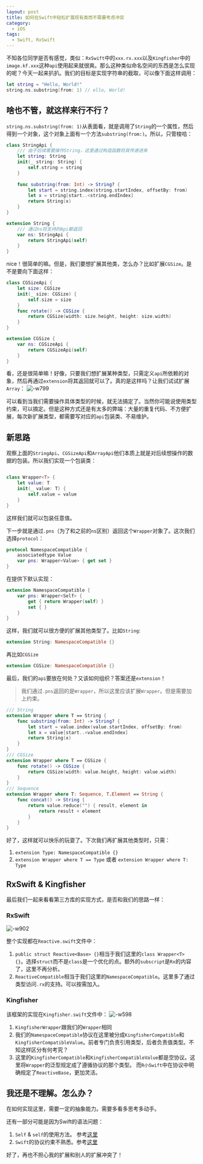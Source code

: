 ```yaml
---
layout: post
title: 如何在Swift中轻松扩展现有类而不需要考虑冲突
category:
  - iOS
tags:
  - Swift, RxSwift
---
```

不知各位同学是否有感觉，类似：`RxSwift`中的`xxx.rx.xxx`以及`Kingfisher`中的`image.kf.xxx`这种`api`使用起来就很爽。那么这种类似命名空间的东西是怎么实现的呢？今天一起来扒扒。我们的目标是实现字符串的截取，可以像下面这样调用：

```swift
let string = "Hello, World!"
string.ns.substring(from: 1) // ello, World!
```

## 啥也不管，就这样来行不行？

`string.ns.substring(from: 1)`从表面看，就是调用了`String`的一个属性，然后得到一个对象，这个对象上面有一个方法`substring(from:)`。所以，只管梭哈：

```swift
class StringApi {
    /// 由于后续需要操作String，这里通过构造函数将其传递进来
    let string: String
    init(_ string: String) {
        self.string = string
    }
    
    func substring(from: Int) -> String? {
        let start = string.index(string.startIndex, offsetBy: from)
        let x = string[start..<string.endIndex]
        return String(x)
    }
}

extension String {
    /// 通过ns将支持的Api都返回
    var ns: StringApi {
        return StringApi(self)
    }
}

```

nice！很简单的嘛。但是，我们要想扩展其他类，怎么办？比如扩展`CGSize`。是不是要向下面这样：

```swift
class CGSizeApi {
    let size: CGSize
    init(_ size: CGSize) {
        self.size = size
    }
    func rotate() -> CGSize {
        return CGSize(width: size.height, height: size.width)
    }
}

extension CGSize {
    var ns: CGSizeApi {
        return CGSizeApi(self)
    }
}
```

看，还是很简单嘛！好像，只要我们想扩展某种类型，只需定义`api`所依赖的对象，然后再通过`extension`将其返回就可以了。真的是这样吗？让我们试试扩展`Array`：
![-w799](http://images-for-blog.oss-cn-beijing.aliyuncs.com/2021/09/27/16327103515773.jpg)

可以看到当我们需要操作具体类型的时候，就无法搞定了。当然你可能说使用类型约束，可以搞定。但是这种方式还是有太多的弊端：大量的重复代码、不方便扩展，每次新扩展类型，都需要写对应的`api`包装类、不易维护。

## 新思路

观察上面的`StringApi`、`CGSizeApi`和`ArrayApi`他们本质上就是对后续想操作的数据的包装。所以我们实现一个包装类：

```swift

class Wrapper<T> {
    let value: T
    init(_ value: T) {
        self.value = value
    }
}

```

这样我们就可以包装任意值。

下一步就是通过`.pns`（为了和之前的`ns`区别）返回这个`Wrapper`对象了。这次我们选择`protocol`：

```swift
protocol NamespaceCompatible {
    associatedtype Value
    var pns: Wrapper<Value> { get set }
}
```

在提供下默认实现：

```swift
extension NamespaceCompatible {
    var pns: Wrapper<Self> {
        get { return Wrapper(self) }
        set { }
    }
}
```

这样，我们就可以很方便的扩展其他类型了。比如`String`:

```swift
extension String: NamespaceCompatible {}
```
再比如`CGSize`

```swift
extension CGSize: NamespaceCompatible {}
```

最后，我们的`api`要放在何处？又该如何组织？答案还是`extension`！
> 我们通过`.pns`返回的是`Wrapper`，所以这里应该扩展`Wrapper`。但是需要加上约束。

```swift
/// String
extension Wrapper where T == String {
    func substring(from: Int) -> String? {
        let start = value.index(value.startIndex, offsetBy: from)
        let x = value[start..<value.endIndex]
        return String(x)
    }
}
/// CGSize
extension Wrapper where T == CGSize {
    func rotate() -> CGSize {
        return CGSize(width: value.height, height: value.width)
    }
}
/// Sequence
extension Wrapper where T: Sequence, T.Element == String {
    func concat() -> String {
        return value.reduce("") { result, element in
            return result + element
        }
    }
}
```
好了，这样就可以快乐的玩耍了。下次我们再扩展其他类型时，只需：
1. `extension Type: NamespaceCompatible {}`
2. `extension Wrapper where T == Type` 或者 `extension Wrapper where T: Type`

## RxSwift & Kingfisher

最后我们一起来看看第三方库的实现方式，是否和我们的思路一样：

### RxSwift
![-w902](http://images-for-blog.oss-cn-beijing.aliyuncs.com/2021/09/27/16327143891877.jpg)

整个实现都在`Reactive.swift`文件中：

1. `public struct Reactive<Base> {}`相当于我们这里的`class Wrapper<T> {}`。选择`struct`而不是`class`是一个优化的点。额外的`subscript`是`Rx`的内容了，这里不再分析。
2. `ReactiveCompatible`相当于我们这里的`NamespaceCompatible`。这里多了通过类型访问`.rx`的支持。可以按需加入。

### Kingfisher

该框架的实现在`Kingfisher.swift`文件中：
![-w598](http://images-for-blog.oss-cn-beijing.aliyuncs.com/2021/09/27/16327170993430.jpg)

1. `KingfisherWrapper`跟我们的`Wrapper`相同
2. 我们的`NamespaceCompatible`协议在这里被分成`KingfisherCompatible`和`KingfisherCompatibleValue`。前者专门负责引用类型，后者负责值类型。不知这样区分有何考究？
3. 这里的`KingfisherCompatible`和`KingfisherCompatibleValue`都是空协议。这里将`Wrapper`的泛型规定成了遵循协议的那个类型。 而`R小Swift`中在协议中明确规定了`ReactiveBase`，更加灵活。

## 我还是不理解。怎么办？

在如何实现这里，需要一定的抽象能力。需要多看多思考多动手。

还有一部分可能是因为Swift的语法问题：

1. `Self` & `self`的使用方法。 参考[这里](https://www.cnswift.org/types#Self)
2. `Swift`的协议约束不熟悉。参考[这里](https://www.cnswift.org/protocols#spl-22)

好了，再也不担心我的扩展和别人的扩展冲突了！